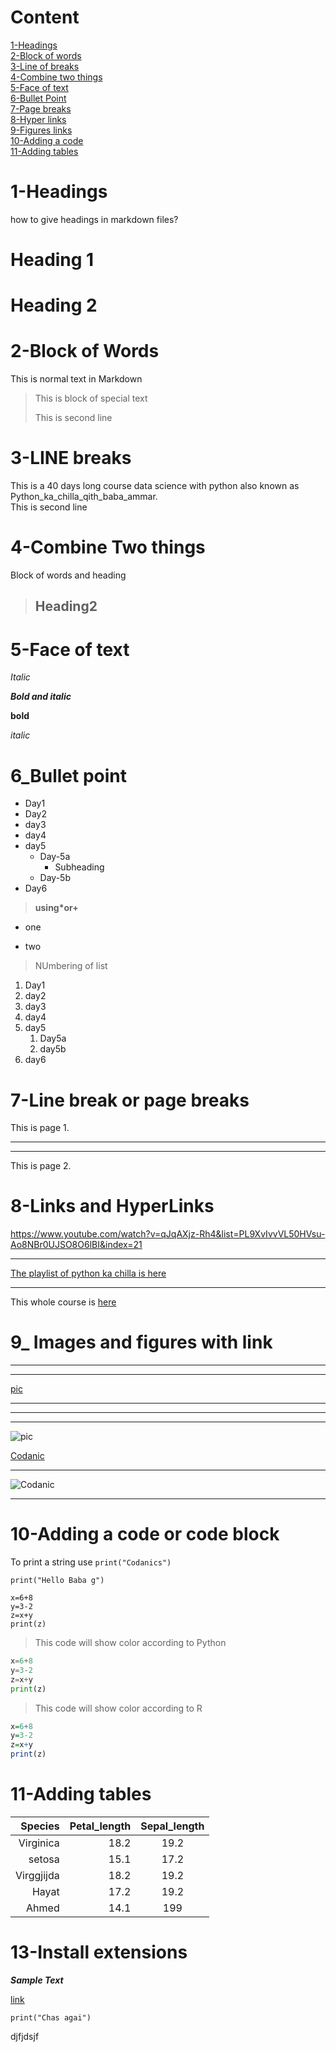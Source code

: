 # Content
[1-Headings](#1-headings)\
[2-Block of words](#2-block-of-words)\
[3-Line of breaks](#3-line-breaks)\
[4-Combine two things](#4-combine-two-things)\
[5-Face of text](#5-face-of-text)\
[6-Bullet Point](#6_bullet-point)\
[7-Page breaks](#7-line-break-or-page-breaks)\
[8-Hyper links](#8-links-and-hyperlinks)\
[9-Figures links](#9_-images-and-figures-with-link)\
[10-Adding a code](#10-adding-a-code-or-code-block)\
[11-Adding tables](#11-adding-tables)
# 1-Headings
how to give headings in markdown files?
# Heading 1
# Heading 2

# 2-Block of Words
This is normal text in Markdown
> This is block of special text
>
>This is second line

# 3-LINE breaks
This is a 40 days long course data science with python also known as Python_ka_chilla_qith_baba_ammar.\
This is second line

# 4-Combine Two things

Block of words and heading

> ## Heading2

# 5-Face of text
*Italic*

***Bold and italic***

__bold__

_italic_

# 6_Bullet point
- Day1
- Day2
- day3
- day4
- day5
    - Day-5a
        - Subheading
    - Day-5b
- Day6
> __using*or+__
* one
+ two

>NUmbering of list
1. Day1
2. day2
1. day3
3. day4
4. day5
    1. Day5a
    2. day5b
5. day6

# 7-Line break or page breaks

This is page 1.

---
***

This is page 2.

# 8-Links and HyperLinks

<https://www.youtube.com/watch?v=qJqAXjz-Rh4&list=PL9XvIvvVL50HVsu-Ao8NBr0UJSO8O6lBI&index=21>

---

[The playlist of python ka chilla is here](https://www.youtube.com/watch?v=qJqAXjz-Rh4&list=PL9XvIvvVL50HVsu-Ao8NBr0UJSO8O6lBI&index=21)

---

[Codanics]:https://www.youtube.com/watch?v=qJqAXjz-Rh4&list=PL9XvIvvVL50HVsu-Ao8NBr0UJSO8O6lBI&index=21
This whole course is [here][Codanics]

# 9_ Images and figures with link

---
---

[pic](Profile_Pic.jpg)

---
---
---
![pic](Profile_Pic.jpg)

[Codanic](https://www.google.com/url?sa=i&url=https%3A%2F%2Fwww.youtube.com%2Fchannel%2FUCmNXJXWONLNF6bdftGY0Otw&psig=AOvVaw1Zjb7T--4SvEIE4NVYyTCQ&ust=1641799822828000&source=images&cd=vfe&ved=0CAsQjRxqFwoTCKDC6ZeTpPUCFQAAAAAdAAAAABAD)

---
![Codanic](https://www.google.com/url?sa=i&url=https%3A%2F%2Fwww.youtube.com%2Fchannel%2FUCmNXJXWONLNF6bdftGY0Otw&psig=AOvVaw1Zjb7T--4SvEIE4NVYyTCQ&ust=1641799822828000&source=images&cd=vfe&ved=0CAsQjRxqFwoTCKDC6ZeTpPUCFQAAAAAdAAAAABAD)

---
# 10-Adding a code or code block
To print a string use `print("Codanics")`
```
print("Hello Baba g")
```

```
x=6+8
y=3-2
z=x+y
print(z)
```
>This code will show color according to Python
```python
x=6+8
y=3-2
z=x+y
print(z)
```
>This code will show color according to R
```r
x=6+8
y=3-2
z=x+y
print(z)
```
# 11-Adding tables

| Species | Petal_length | Sepal_length |
| -------: |  -----------: | :------------: |
| Virginica | 18.2 | 19.2 |
| setosa | 15.1 | 17.2 |
| Virggjijda | 18.2 | 19.2 |
| Hayat | 17.2 | 19.2 | 
| Ahmed | 14.1 | 199 |



# 13-Install extensions

**_Sample Text_**

[link](https://www.google.com/search?q=codanics&sxsrf=AOaemvKnHDT62wySa1noD8M6zXDHqqJuUg:1641713420345&source=lnms&tbm=isch&sa=X&ved=2ahUKEwip9feJk6T1AhWNmRQKHe7WC0MQ_AUoAnoECAEQBA&biw=1536&bih=754&dpr=1.25#imgrc=GRjVtCcWAILqOM)


```
print("Chas agai")

```
djfjdsjf
